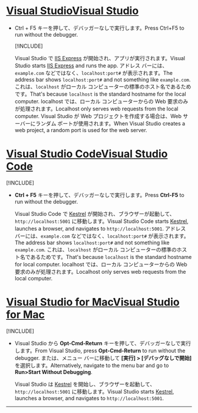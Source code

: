 # <a name="visual-studiotabvisual-studio"></a>[<span data-ttu-id="7066a-101">Visual Studio</span><span class="sxs-lookup"><span data-stu-id="7066a-101">Visual Studio</span></span>](#tab/visual-studio)

* <span data-ttu-id="7066a-102">Ctrl + F5 キーを押して、デバッガーなしで実行します。</span><span class="sxs-lookup"><span data-stu-id="7066a-102">Press Ctrl+F5 to run without the debugger.</span></span>

  [!INCLUDE[](~/includes/trustCertVS.md)]

  <span data-ttu-id="7066a-103">Visual Studio で [IIS Express](/iis/extensions/introduction-to-iis-express/iis-express-overview) が開始され、アプリが実行されます。</span><span class="sxs-lookup"><span data-stu-id="7066a-103">Visual Studio starts [IIS Express](/iis/extensions/introduction-to-iis-express/iis-express-overview) and runs the app.</span></span> <span data-ttu-id="7066a-104">アドレス バーには、`example.com` などではなく、`localhost:port#` が表示されます。</span><span class="sxs-lookup"><span data-stu-id="7066a-104">The address bar shows `localhost:port#` and not something like `example.com`.</span></span> <span data-ttu-id="7066a-105">これは、`localhost` がローカル コンピューターの標準のホスト名であるためです。</span><span class="sxs-lookup"><span data-stu-id="7066a-105">That's because `localhost` is the standard hostname for the local computer.</span></span> <span data-ttu-id="7066a-106">localhost では、ローカル コンピューターからの Web 要求のみが処理されます。</span><span class="sxs-lookup"><span data-stu-id="7066a-106">Localhost only serves web requests from the local computer.</span></span> <span data-ttu-id="7066a-107">Visual Studio が Web プロジェクトを作成する場合は、Web サーバーにランダム ポートが使用されます。</span><span class="sxs-lookup"><span data-stu-id="7066a-107">When Visual Studio creates a web project, a random port is used for the web server.</span></span>
 
# <a name="visual-studio-codetabvisual-studio-code"></a>[<span data-ttu-id="7066a-108">Visual Studio Code</span><span class="sxs-lookup"><span data-stu-id="7066a-108">Visual Studio Code</span></span>](#tab/visual-studio-code)

  [!INCLUDE[](~/includes/trustCertVSC.md)]

* <span data-ttu-id="7066a-109">**Ctrl + F5** キーを押して、デバッガーなしで実行します。</span><span class="sxs-lookup"><span data-stu-id="7066a-109">Press **Ctrl-F5** to run without the debugger.</span></span>

  <span data-ttu-id="7066a-110">Visual Studio Code で [Kestrel](xref:fundamentals/servers/kestrel) が開始され、ブラウザーが起動して、`http://localhost:5001` に移動します。</span><span class="sxs-lookup"><span data-stu-id="7066a-110">Visual Studio Code starts [Kestrel](xref:fundamentals/servers/kestrel), launches a browser, and navigates to `http://localhost:5001`.</span></span> <span data-ttu-id="7066a-111">アドレス バーには、`example.com` などではなく、`localhost:port#` が表示されます。</span><span class="sxs-lookup"><span data-stu-id="7066a-111">The address bar shows `localhost:port#` and not something like `example.com`.</span></span> <span data-ttu-id="7066a-112">これは、`localhost` がローカル コンピューターの標準のホスト名であるためです。</span><span class="sxs-lookup"><span data-stu-id="7066a-112">That's because `localhost` is the standard hostname for  local computer.</span></span> <span data-ttu-id="7066a-113">localhost では、ローカル コンピューターからの Web 要求のみが処理されます。</span><span class="sxs-lookup"><span data-stu-id="7066a-113">Localhost only serves web requests from the local computer.</span></span>

  
# <a name="visual-studio-for-mactabvisual-studio-mac"></a>[<span data-ttu-id="7066a-114">Visual Studio for Mac</span><span class="sxs-lookup"><span data-stu-id="7066a-114">Visual Studio for Mac</span></span>](#tab/visual-studio-mac)

  [!INCLUDE[](~/includes/trustCertMac.md)]

* <span data-ttu-id="7066a-115">Visual Studio から **Opt-Cmd-Return** キーを押して、デバッガーなしで実行します。</span><span class="sxs-lookup"><span data-stu-id="7066a-115">From Visual Studio, press **Opt-Cmd-Return** to run without the debugger.</span></span> <span data-ttu-id="7066a-116">または、メニュー バーに移動して **[実行] > [デバッグなしで開始]** を選択します。</span><span class="sxs-lookup"><span data-stu-id="7066a-116">Alternatively, navigate to the menu bar and go to **Run>Start Without Debugging**.</span></span>

  <span data-ttu-id="7066a-117">Visual Studio は [Kestrel](xref:fundamentals/servers/kestrel) を開始し、ブラウザーを起動して、`http://localhost:5001` に移動します。</span><span class="sxs-lookup"><span data-stu-id="7066a-117">Visual Studio starts [Kestrel](xref:fundamentals/servers/kestrel), launches a browser, and navigates to `http://localhost:5001`.</span></span>

<!-- End of VS tabs -->

---